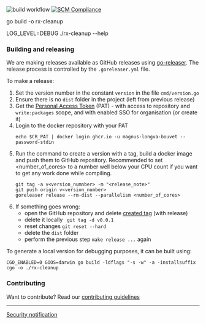 ![build workflow](https://github.com/equinor/radix-cluster-cleanup/actions/workflows/build-push.yml/badge.svg) [![SCM Compliance](https://scm-compliance-api.radix.equinor.com/repos/equinor/8de2870b-4681-4c54-8f5e-2cb7a85f3201/badge)](https://developer.equinor.com/governance/scm-policy/)


go build -o rx-cleanup

LOG_LEVEL=DEBUG ./rx-cleanup --help


### Building and releasing

We are making releases available as GitHub releases using [go-releaser](https://goreleaser.com/). The release process is controlled by the `.goreleaser.yml` file.

To make a release:
1. Set the version number in the constant `version` in the file `cmd/version.go`
2. Ensure there is no `dist` folder in the project (left from previous release)
3. Get the [Personal Access Token](https://github.com/settings/tokens) (PAT) - with access to repository and `write:packages` scope, and with enabled SSO for organisation (or create it)
4. Login to the docker repository with your PAT
    ```
    echo $CR_PAT | docker login ghcr.io -u magnus-longva-bouvet --password-stdin
    ```
5. Run the command to create a version with a tag, build a docker image and push them to GitHub repository. Recommended to set <number_of_cores> to a number well below your CPU count if you want to get any work done while compiling.
    ```
    git tag -a v<version_numnber> -m "<release_note>"
	git push origin v<version_number>
    goreleaser release --rm-dist --parallelism <number_of_cores>
    ```
6. If something goes wrong:
    - open the GitHub repository and delete [created tag](https://github.com/equinor/radix-cluster-cleanup/releases/) (with release)
    - delete it locally ` git tag -d v0.0.1`
    - reset changes `git reset --hard`
    - delete the `dist` folder
    - perform the previous step `make release ...` again

To generate a local version for debugging purposes, it can be built using:

```
CGO_ENABLED=0 GOOS=darwin go build -ldflags "-s -w" -a -installsuffix cgo -o ./rx-cleanup
```

### Contributing

Want to contribute? Read our [contributing guidelines](./CONTRIBUTING.md)

---------

[Security notification](./SECURITY.md)
